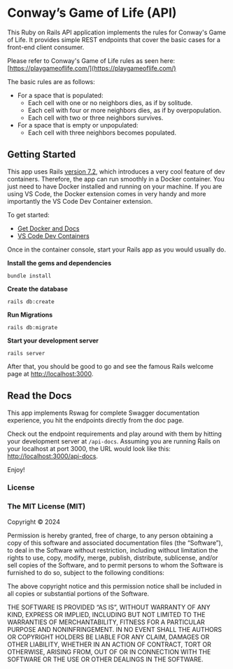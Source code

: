 # Conway’s Game of Life  (API)
This Ruby on Rails API application implements the rules for Conway's Game of Life. It provides simple REST endpoints that cover the basic cases for a front-end client consumer.

Please refer to Conway's Game of Life rules as seen here: [https://playgameoflife.com/](https://playgameoflife.com/)

The basic rules are as follows:
- For a space that is populated:
  - Each cell with one or no neighbors dies, as if by solitude.
  - Each cell with four or more neighbors dies, as if by overpopulation.
  - Each cell with two or three neighbors survives.
- For a space that is empty or unpopulated:
  - Each cell with three neighbors becomes populated.

## Getting Started

This app uses Rails [version 7.2](https://rubyonrails.org/2024/8/10/Rails-7-2-0-has-been-released), which introduces a very cool feature of dev containers. Therefore, the app can run smoothly in a Docker container. You just need to have Docker installed and running on your machine. If you are using VS Code, the Docker extension comes in very handy and more importantly the VS Code Dev Container extension.

To get started:
- [Get Docker and Docs](https://docs.docker.com/get-started/get-docker/)
- [VS Code Dev Containers](https://code.visualstudio.com/docs/devcontainers/containers)

Once in the container console, start your Rails app as you would usually do.

**Install the gems and dependencies**
```shell
bundle install
```

**Create the database**
```shell
rails db:create
```

**Run Migrations**
```shell
rails db:migrate
```

**Start your development server**
```shell
rails server
```

After that, you should be good to go and see the famous Rails welcome page at [http://localhost:3000](http://localhost:3000).

## Read the Docs
This app implements Rswag for complete Swagger documentation experience, you hit the endpoints directly from the doc page. 

Check out the endpoint requirements and play around with them by hitting your development server at `/api-docs`. Assuming you are running Rails on your localhost at port 3000, the URL would look like this: [http://localhost:3000/api-docs](http://localhost:3000/api-docs).

Enjoy!

### License
### The MIT License (MIT)
Copyright © 2024 <copyright holders>

Permission is hereby granted, free of charge, to any person obtaining a copy of this software and associated documentation files (the “Software”), to deal in the Software without restriction, including without limitation the rights to use, copy, modify, merge, publish, distribute, sublicense, and/or sell copies of the Software, and to permit persons to whom the Software is furnished to do so, subject to the following conditions:

The above copyright notice and this permission notice shall be included in all copies or substantial portions of the Software.

THE SOFTWARE IS PROVIDED “AS IS”, WITHOUT WARRANTY OF ANY KIND, EXPRESS OR IMPLIED, INCLUDING BUT NOT LIMITED TO THE WARRANTIES OF MERCHANTABILITY, FITNESS FOR A PARTICULAR PURPOSE AND NONINFRINGEMENT. IN NO EVENT SHALL THE AUTHORS OR COPYRIGHT HOLDERS BE LIABLE FOR ANY CLAIM, DAMAGES OR OTHER LIABILITY, WHETHER IN AN ACTION OF CONTRACT, TORT OR OTHERWISE, ARISING FROM, OUT OF OR IN CONNECTION WITH THE SOFTWARE OR THE USE OR OTHER DEALINGS IN THE SOFTWARE.
